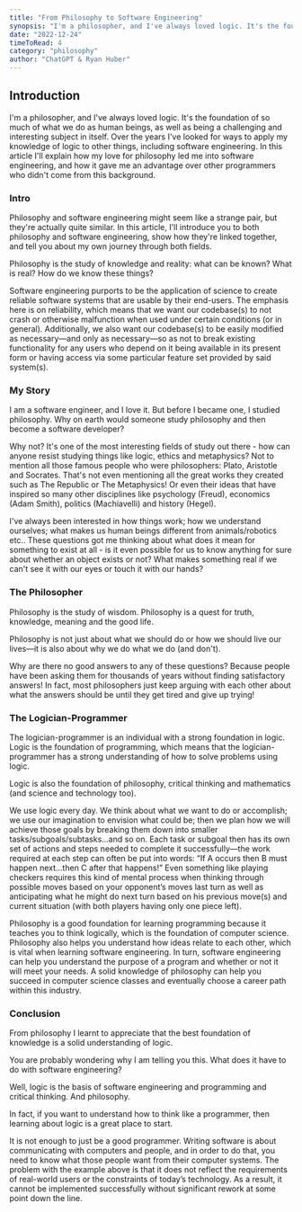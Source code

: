 ```yaml
---
title: "From Philosophy to Software Engineering"
synopsis: "I'm a philosopher, and I've always loved logic. It's the foundation of so much of what we do as human beings. In this article I'll explain how my love for philosophy led me into software engineering, and how it gave me an advantage over other programmers who didn't come from this background."
date: "2022-12-24"
timeToRead: 4
category: "philosophy"
author: "ChatGPT & Ryan Huber"
---
```


## Introduction

I'm a philosopher, and I've always loved logic. It's the foundation of so much of what we do as human beings, as well as being a challenging and interesting subject in itself. Over the years I've looked for ways to apply my knowledge of logic to other things, including software engineering. In this article I'll explain how my love for philosophy led me into software engineering, and how it gave me an advantage over other programmers who didn't come from this background.

### Intro

Philosophy and software engineering might seem like a strange pair, but they're actually quite similar. In this article, I'll introduce you to both philosophy and software engineering, show how they're linked together, and tell you about my own journey through both fields.

Philosophy is the study of knowledge and reality: what can be known? What is real? How do we know these things?

Software engineering purports to be the application of science to create reliable software systems that are usable by their end-users. The emphasis here is on reliability, which means that we want our codebase(s) to not crash or otherwise malfunction when used under certain conditions (or in general). Additionally, we also want our codebase(s) to be easily modified as necessary—and only as necessary—so as not to break existing functionality for any users who depend on it being available in its present form or having access via some particular feature set provided by said system(s).

### My Story

I am a software engineer, and I love it. But before I became one, I studied philosophy. Why on earth would someone study philosophy and then become a software developer?

Why not? It's one of the most interesting fields of study out there - how can anyone resist studying things like logic, ethics and metaphysics? Not to mention all those famous people who were philosophers: Plato, Aristotle and Socrates. That's not even mentioning all the great works they created such as The Republic or The Metaphysics! Or even their ideas that have inspired so many other disciplines like psychology (Freud), economics (Adam Smith), politics (Machiavelli) and history (Hegel).

I've always been interested in how things work; how we understand ourselves; what makes us human beings different from animals/robotics etc.. These questions got me thinking about what does it mean for something to exist at all - is it even possible for us to know anything for sure about whether an object exists or not? What makes something real if we can't see it with our eyes or touch it with our hands?

### The Philosopher

Philosophy is the study of wisdom. Philosophy is a quest for truth, knowledge, meaning and the good life.

Philosophy is not just about what we should do or how we should live our lives—it is also about why we do what we do (and don't).

Why are there no good answers to any of these questions? Because people have been asking them for thousands of years without finding satisfactory answers! In fact, most philosophers just keep arguing with each other about what the answers should be until they get tired and give up trying!

### The Logician-Programmer

The logician-programmer is an individual with a strong foundation in logic. Logic is the foundation of programming, which means that the logician-programmer has a strong understanding of how to solve problems using logic.

Logic is also the foundation of philosophy, critical thinking and mathematics (and science and technology too).

We use logic every day. We think about what we want to do or accomplish; we use our imagination to envision what could be; then we plan how we will achieve those goals by breaking them down into smaller tasks/subgoals/subtasks…and so on. Each task or subgoal then has its own set of actions and steps needed to complete it successfully—the work required at each step can often be put into words: “If A occurs then B must happen next…then C after that happens!” Even something like playing checkers requires this kind of mental process when thinking through possible moves based on your opponent’s moves last turn as well as anticipating what he might do next turn based on his previous move(s) and current situation (with both players having only one piece left).

Philosophy is a good foundation for learning programming because it teaches you to think logically, which is the foundation of computer science. Philosophy also helps you understand how ideas relate to each other, which is vital when learning software engineering. In turn, software engineering can help you understand the purpose of a program and whether or not it will meet your needs. A solid knowledge of philosophy can help you succeed in computer science classes and eventually choose a career path within this industry.

### Conclusion

From philosophy I learnt to appreciate that the best foundation of knowledge is a solid understanding of logic.

You are probably wondering why I am telling you this. What does it have to do with software engineering?

Well, logic is the basis of software engineering and programming and critical thinking. And philosophy.

In fact, if you want to understand how to think like a programmer, then learning about logic is a great place to start.

It is not enough to just be a good programmer. Writing software is about communicating with computers and people, and in order to do that, you need to know what those people want from their computer systems. The problem with the example above is that it does not reflect the requirements of real-world users or the constraints of today’s technology. As a result, it cannot be implemented successfully without significant rework at some point down the line.
